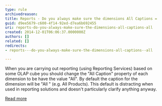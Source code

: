 ```yaml
---
type: rule
archivedreason: 
title: Reports - Do you always make sure the dimensions All Captions = All?
guid: d9ee5679-c600-4f14-92ed-d7ea6b692455
uri: reports-do-you-always-make-sure-the-dimensions-all-captions-all
created: 2014-12-01T06:06:37.0000000Z
authors: []
related: []
redirects:
- reports---do-you-always-make-sure-the-dimensions-all-captions--all

---
```


When you are carrying out reporting (using Reporting  Services) based on some OLAP cube you should change the "All Caption"  property of each dimension to be have the value "All". By default the  caption for the dimension will be "All " (e.g. All  Products). This default is distracting when used in reporting solutions  and doesn't particularly clarify anything anyway.

[Read more](http&#58;//www.ssw.com.au/ssw/Standards/Rules/RulesToBetterBusinessIntelligence.aspx#AllDimensionsTag)

<!--endintro-->
